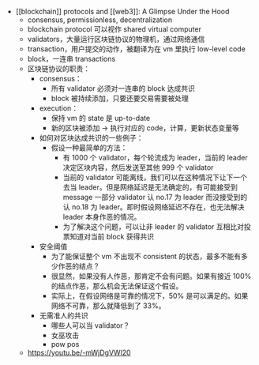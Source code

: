 - [[blockchain]] protocols and [[web3]]: A Glimpse Under the Hood
	- consensus, permissionless, decentralization
	- blockchain protocol 可以视作 shared virtual computer
	- validators，大量运行区块链协议的物理机，通过网络通信
	- transaction，用户提交的动作，被翻译为在 vm 里执行 low-level code
	- block，一连串 transactions
	- 区块链协议的职责：
		- consensus：
			- 所有 validator 必须对一连串的 block 达成共识
			- block 被持续添加，只要还要交易需要被处理
		- execution：
			- 保持 vm 的 state 是 up-to-date
			- 新的区块被添加 -> 执行对应的 code，计算，更新状态变量等
		- 如何对区块达成共识的一些例子：
			- 假设一种最简单的方法：
				- 有 1000 个 validator，每个轮流成为 leader，当前的 leader 决定区块内容，然后发送至其他 999 个 validator
				- 当前的 validator 可能离线，我们可以在这种情况下让下一个去当 leader。但是网络延迟是无法确定的，有可能接受到 message 一部分 validator 认 no.17 为 leader 而没接受到的认 no.18 为 leader。即时假设网络延迟不存在，也无法解决 leader 本身作恶的情况。
				- 为了解决这个问题，可以让非 leader 的 validator 互相比对投票知道对当前 block 获得共识
		- 安全阈值
			- 为了能保证整个 vm 不出现不 consistent 的状态，最多不能有多少作恶的结点？
			- 很显然，如果没有人作恶，那肯定不会有问题。如果有接近 100% 的结点作恶，那么机会无法保证这个假设。
			- 实际上，在假设网络是可靠的情况下，50% 是可以满足的。如果网络不可靠，那么就降低到了 33%。
		- 无需准人的共识
			- 哪些人可以当 validator？
			- 女巫攻击
			- pow pos
	- https://youtu.be/-mWjDgVWl20